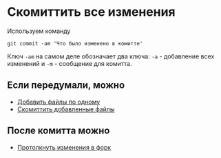 Скомиттить все изменения
========================

Используем команду

```
git commit -am 'Что было изменено в комитте'
```

Ключ `-am` на самом деле обозначает два ключа: `-a` - добавление всех изменений
и `-m` - сообщение для комитта.

Если передумали, можно
----------------------

 * [Добавить файлы по одному](#stage-files)
 * [Скомиттить добавленные файлы](#commit-staged)

После комитта можно
-------------------
 * [Протолкнуть изменения в форк](#push-commits)
